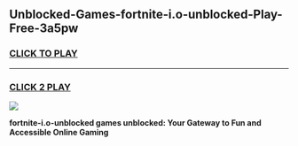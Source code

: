 
## Unblocked-Games-fortnite-i.o-unblocked-Play-Free-3a5pw
<h3>
<a href="https://premium76.site?title=fortnite-i.o-unblocked&ref=23A">CLICK TO PLAY</a></h3>
<hr>

<h3>
<a href="https://premium76.site?title=fortnite-i.o-unblocked&ref=23A">CLICK 2 PLAY</a>
  
</h3>

<a href="https://premium76.site?title=fortnite-i.o-unblocked&ref=23A"><img src="https://clearcache.store/games.png"></a>


**fortnite-i.o-unblocked games unblocked: Your Gateway to Fun and Accessible Online Gaming**
